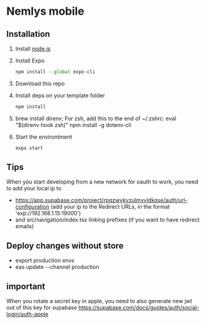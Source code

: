 # Nemlys mobile 

## Installation

1. Install [node.js](https://nodejs.org/en/)
2. Install Expo

   ```jsx
   npm install --global expo-cli
   ```

3. Download this repo
4. Install deps on your template folder

   ```jsx
   npm install
   ```
4. brew install direnv; 
For zsh, add this to the end of ~/.zshrc:
eval "$(direnv hook zsh)"
npm install -g dotenv-cli

5. Start the environtment

   ```jsx
   expo start
   ```




## Tips
When you start developing from a new network for oauth to work, you need to add your local ip to 
- https://app.supabase.com/project/rpqzwvkyzulmvvldkqse/auth/url-configuration (add your ip to the Redirect URLs, in the format 'exp://192.168.1.15:19000')
- and src/navigation/index.tsx linking prefixes (if you want to have redirect emails)


## Deploy changes without store
- export production envs
- eas update --channel production  


## important
When you rotate a secret key in apple, you need to also generate new jwt out of this key for supabase
https://supabase.com/docs/guides/auth/social-login/auth-apple